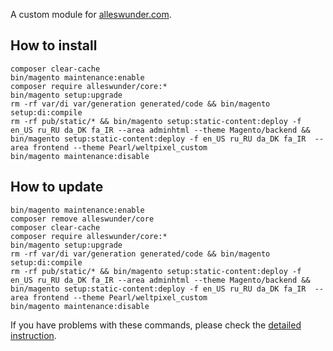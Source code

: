 A custom module for [alleswunder.com](https://alleswunder.com).

## How to install
```
composer clear-cache
bin/magento maintenance:enable
composer require alleswunder/core:*
bin/magento setup:upgrade
rm -rf var/di var/generation generated/code && bin/magento setup:di:compile
rm -rf pub/static/* && bin/magento setup:static-content:deploy -f en_US ru_RU da_DK fa_IR --area adminhtml --theme Magento/backend && bin/magento setup:static-content:deploy -f en_US ru_RU da_DK fa_IR  --area frontend --theme Pearl/weltpixel_custom
bin/magento maintenance:disable
```

## How to update
```
bin/magento maintenance:enable
composer remove alleswunder/core
composer clear-cache
composer require alleswunder/core:*
bin/magento setup:upgrade
rm -rf var/di var/generation generated/code && bin/magento setup:di:compile
rm -rf pub/static/* && bin/magento setup:static-content:deploy -f en_US ru_RU da_DK fa_IR --area adminhtml --theme Magento/backend && bin/magento setup:static-content:deploy -f en_US ru_RU da_DK fa_IR  --area frontend --theme Pearl/weltpixel_custom
bin/magento maintenance:disable
```

If you have problems with these commands, please check the [detailed instruction](https://mage2.pro/t/263).